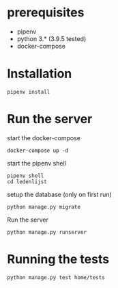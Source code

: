 # prerequisites

  * pipenv
  * python 3.* (3.9.5 tested)
  * docker-compose

# Installation

```
pipenv install
```

# Run the server

start the docker-compose
```
docker-compose up -d
```

start the pipenv shell
```
pipenv shell
cd ledenlijst
```
setup the database (only on first run)
```
python manage.py migrate
```
Run the server
```
python manage.py runserver
```

# Running the tests
```
python manage.py test home/tests
```
